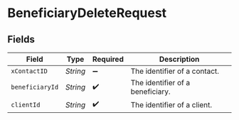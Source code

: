 # BeneficiaryDeleteRequest


## Fields

| Field                            | Type                             | Required                         | Description                      |
| -------------------------------- | -------------------------------- | -------------------------------- | -------------------------------- |
| `xContactID`                     | *String*                         | :heavy_minus_sign:               | The identifier of a contact.     |
| `beneficiaryId`                  | *String*                         | :heavy_check_mark:               | The identifier of a beneficiary. |
| `clientId`                       | *String*                         | :heavy_check_mark:               | The identifier of a client.      |